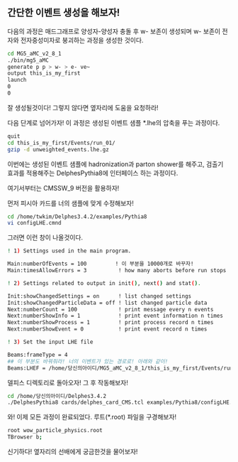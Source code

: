 ## 간단한 이벤트 생성을 해보자!

다음의 과정은 매드그래프로 양성자-양성자 충돌 후 w- 보존이 생성되며 w- 보존이 전자와 전자중성미자로 붕괴하는 과정을 생성한 것이다.

```bash
cd MG5_aMC_v2_8_1
./bin/mg5_aMC
generate p p > w- > e- ve~
output this_is_my_first
launch
0
0
```

잘 생성될것이다! 그렇지 않다면 옆자리에 도움을 요청하라!

다음 단계로 넘어가자! 이 과정은 생성된 이벤트 샘플 *.lhe의 압축을 푸는 과정이다.

```bash
quit
cd this_is_my_first/Events/run_01/
gzip -d unweighted_events.lhe.gz
```

이번에는 생성된 이벤트 샘플에 hadronization과 parton shower를 해주고, 검출기 효과를 적용해주는 DelphesPythia8에 인터페이스 하는 과정이다.

여기서부터는 CMSSW_9 버전을 활용하자!

먼저 피시아 카드를 너의 샘플에 맞게 수정해보자!
```bash
cd /home/twkim/Delphes3.4.2/examples/Pythia8
vi configLHE.cmnd
```

그러면 이런 창이 나올것이다.

```bash
! 1) Settings used in the main program.

Main:numberOfEvents = 100         ! 이 부분을 10000개로 바꾸자!
Main:timesAllowErrors = 3          ! how many aborts before run stops

! 2) Settings related to output in init(), next() and stat().

Init:showChangedSettings = on      ! list changed settings
Init:showChangedParticleData = off ! list changed particle data
Next:numberCount = 100             ! print message every n events
Next:numberShowInfo = 1            ! print event information n times
Next:numberShowProcess = 1         ! print process record n times
Next:numberShowEvent = 0           ! print event record n times

! 3) Set the input LHE file

Beams:frameType = 4
## 이 부분도 바꿔줘라! 너의 이벤트가 있는 경로로! 아래와 같이!
Beams:LHEF = /home/당신의아이디/MG5_aMC_v2_8_1/this_is_my_first/Events/run_01/unweighted_events.lhe
```

델피스 디렉토리로 돌아오자! 그 후 작동해보자!

```bash
cd /home/당신의아이디/Delphes3.4.2
./DelphesPythia8 cards/delphes_card_CMS.tcl examples/Pythia8/configLHE.cmnd wow_particle_physics.root
```

와! 이제 모든 과정이 완료되었다. 루트(*.root) 파일을 구경해보자!

```bash
root wow_particle_physics.root
TBrowser b;
```

신기하다! 옆자리의 선배에게 궁금한것을 물어보자!
